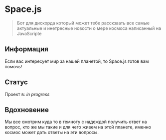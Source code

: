 # Space.js
> Бот для дискорда который может тебе расскзаать все самые актуальные и инетресные новости о мере космоса написанный на JavaScripte

## Информация
Если вас интересует мир за нашей планетой, то Space.js готов вам помочь!

## Статус
Проект в: _in progress_

## Вдохновение
Мы все смотрим куда то в темноту с надеждой получить ответ на вопрос, кто же мы такие и для чего живем на этой планете, именно космос может дать ответы на эти вопросы.

